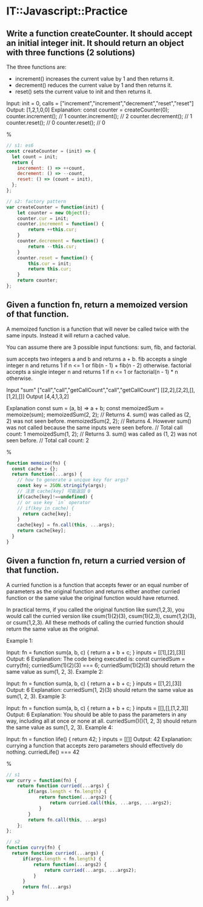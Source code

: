 # IT::Javascript::Practice

## Write a function createCounter. It should accept an initial integer init. It should return an object with three functions (2 solutions)

The three functions are:

- increment() increases the current value by 1 and then returns it.
- decrement() reduces the current value by 1 and then returns it.
- reset() sets the current value to init and then returns it.
 
Input: init = 0, calls = ["increment","increment","decrement","reset","reset"]
Output: [1,2,1,0,0]
Explanation:
const counter = createCounter(0);
counter.increment(); // 1
counter.increment(); // 2
counter.decrement(); // 1
counter.reset(); // 0
counter.reset(); // 0

%

```js
// s1: es6
const createCounter = (init) => {
  let count = init;
  return {
    increment: () => ++count,
    decrement: () => --count,
    reset: () => (count = init),
  };
};

// s2: factory pattern
var createCounter = function(init) {
    let counter = new Object();
    counter.cur = init;
    counter.increment = function() {
        return ++this.cur;
    }
    counter.decrement = function() {
        return --this.cur;
    }
    counter.reset = function() {
        this.cur = init;
        return this.cur;
    }
    return counter;
};
```

## Given a function fn, return a memoized version of that function.

A memoized function is a function that will never be called twice with the same inputs. Instead it will return a cached value.

You can assume there are 3 possible input functions: sum, fib, and factorial.

sum accepts two integers a and b and returns a + b.
fib accepts a single integer n and returns 1 if n <= 1 or fib(n - 1) + fib(n - 2) otherwise.
factorial accepts a single integer n and returns 1 if n <= 1 or factorial(n - 1) * n otherwise.
 
Input
"sum"
["call","call","getCallCount","call","getCallCount"]
[[2,2],[2,2],[],[1,2],[]]
Output
[4,4,1,3,2]

Explanation
const sum = (a, b) => a + b;
const memoizedSum = memoize(sum);
memoizedSum(2, 2); // Returns 4. sum() was called as (2, 2) was not seen before.
memoizedSum(2, 2); // Returns 4. However sum() was not called because the same inputs were seen before.
// Total call count: 1
memoizedSum(1, 2); // Returns 3. sum() was called as (1, 2) was not seen before.
// Total call count: 2

%

```js
function memoize(fn) {
  const cache = {};
  return function(...args) {
    // how to generate a unique key for args?
    const key = JSON.stringify(args);
    // 注意 cache[key] 可能返回 0 
    if(cache[key]!==undefined) {
    // or use key `in` operator
    // if(key in cache) {
      return cache[key];
    } 
    cache[key] = fn.call(this, ...args);
    return cache[key];
  }
}
```

## Given a function fn, return a curried version of that function.

A curried function is a function that accepts fewer or an equal number of parameters as the original function and returns either another curried function or the same value the original function would have returned.

In practical terms, if you called the original function like sum(1,2,3), you would call the curried version like csum(1)(2)(3), csum(1)(2,3), csum(1,2)(3), or csum(1,2,3). All these methods of calling the curried function should return the same value as the original.

Example 1:

Input: 
fn = function sum(a, b, c) { return a + b + c; }
inputs = [[1],[2],[3]]
Output: 6
Explanation:
The code being executed is:
const curriedSum = curry(fn);
curriedSum(1)(2)(3) === 6;
curriedSum(1)(2)(3) should return the same value as sum(1, 2, 3).
Example 2:

Input:
fn = function sum(a, b, c) { return a + b + c; }
inputs = [[1,2],[3]]
Output: 6
Explanation:
curriedSum(1, 2)(3) should return the same value as sum(1, 2, 3).
Example 3:

Input:
fn = function sum(a, b, c) { return a + b + c; }
inputs = [[],[],[1,2,3]]
Output: 6
Explanation:
You should be able to pass the parameters in any way, including all at once or none at all.
curriedSum()()(1, 2, 3) should return the same value as sum(1, 2, 3).
Example 4:

Input:
fn = function life() { return 42; }
inputs = [[]]
Output: 42
Explanation:
currying a function that accepts zero parameters should effectively do nothing.
curriedLife() === 42

%

```js
// s1
var curry = function(fn) {
    return function curried(...args) {
        if(args.length < fn.length) {
            return function(...args2) {
                return curried.call(this, ...args, ...args2);
            }
        }
        return fn.call(this, ...args)
    };
};

// s2
function curry(fn) {
  return function curried(...args) {
      if(args.length < fn.length) {
          return function(...args2) {
              return curried(...args, ...args2);
          }
      }
      return fn(...args)
  }
}
```
